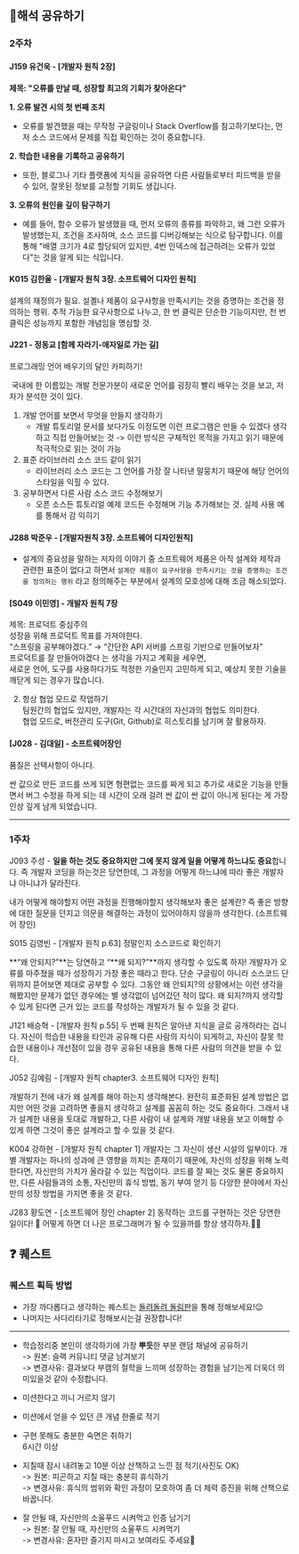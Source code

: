 ## 📖해석 공유하기

### 2주차
#### J159 유건욱  - [개발자 원칙 2장]
**제목: "오류를 만날 때, 성장할 최고의 기회가 찾아온다"**    
    
**1. 오류 발견 시의 첫 번째 조치**

- 오류를 발견했을 때는 무작정 구글링이나 Stack Overflow를 참고하기보다는, 먼저 소스 코드에서 문제를 직접 확인하는 것이 중요합니다.
 
**2. 학습한 내용을 기록하고 공유하기**

- 또한, 블로그나 기타 플랫폼에 지식을 공유하면 다른 사람들로부터 피드백을 받을 수 있어, 잘못된 정보를 교정할 기회도 생깁니다.

**3. 오류의 원인을 깊이 탐구하기**

- 예를 들어, 함수 오류가 발생했을 때, 먼저 오류의 종류를 파악하고, 왜 그런 오류가 발생했는지, 조건을 조사하며, 소스 코드를 디버깅해보는 식으로 탐구합니다. 이를 통해 "배열 크기가 4로 할당되어 있지만, 4번 인덱스에 접근하려는 오류가 있었다"는 것을 알게 되는 식입니다.


#### K015 김한울 - [개발자 원칙 3장. 소프트웨어 디자인 원칙]
설계의 재정의가 필요. 설곌나 제품이 요구사항을 만족시키는 것을 증명하는 조건을 정의하는 행위. 추적 가능한 요구사항으로 나누고, 한 번 클릭은 단순한 기능이지만, 천 번 클릭은 성능까지 포함한 개념임을 명심할 것.

#### J221 - 정동교 [함께 자라기-애자일로 가는 길]
    
프로그래밍 언어 배우기의 달인 카피하기!
    
 국내에 한 이름있는 개발 전문가분이 새로운 언어를 굉장히 빨리 배우는 것을 보고, 저자가 분석한 것이 있다.
    
1. 개발 언어를 보면서 무엇을 만들지 생각하기
	- 개발 튜토리얼 문서를 보다가도 이정도면 이런 프로그램은 만들 수 있겠다 생각하고 직접 만들어보는 것
	-> 이런 방식은 구체적인 목적을 가지고 읽기 때문에 적극적으로 읽는 것이 가능
2. 표준 라이브러리 소스 코드 같이 읽기
	- 라이브러리 소스 코드는 그 언어를 가장 잘 나타낸 말뭉치기 때문에 해당 언어의 스타일을 익힐 수 있다.
3. 공부하면서 다른 사람 소스 코드 수정해보기
	- 오픈 소스든 튜토리얼 예제 코드든 수정해며 기능 추가해보는 것. 실제 사용 예를 통해서 감 익히기
    
#### J288 박준우 - [개발자원칙 3장. 소프트웨어 디자인원칙]
- 설계의 중요성을 말하는 저자의 이야기 중 소프트웨어 제품은 아직 설계와 제작과 관련한 표준이 없다고 하면서 `설계란 제품이 요구사항을 만족시키는 것을 증명하는 조건을 정의하는 행위` 라고 정의해주는 부분에서 설계의 모호성에 대해 조금 해소되었다.

#### [S049 이민영] - 개발자 원칙 7장
제목: 프로덕트 중심주의    
성장을 위해 프로덕트 목표를 가져야한다.    
“스프링을 공부해야겠다.” → “간단한 API 서버를 스프링 기반으로 만들어보자”    
프로덕트를 잘 만들어야겠다 는 생각을 가지고 계획을 세우면,    
새로운 언어, 도구를 사용하다가도 적정한 기술인지 고민하게 되고, 예상치 못한 기술을 깨닫게 되는 경우가 많습니다.    
    
2. 항상 협업 모드로 작업하기    
팀원간의 협업도 있지만, 개발자는 각 시간대의 자신과의 협업도 의미한다.    
협업 모드로, 버전관리 도구(Git, Github)로 히스토리를 남기며 잘 활용하자.

#### [J028 - 김대일] - 소프트웨어장인
품질은 선택사항이 아니다.    
    
싼 값으로 만든 코드를 쓰게 되면 형편없는 코드를 짜게 되고 추가로 새로운 기능을 만들면서 버그 수정을 하게 되는 데 시간이 오래 걸려 싼 값이 싼 값이 아니게 된다는 게 가장 인상 깊게 남게 되었습니다.    

    


---

### 1주차

J093 주성 -  **일을 하는 것도 중요하지만 그에 못지 않게 일을 어떻게 하느냐도 중요**합니다. 즉 개발자 코딩을 하는것은 당연한데, 그 과정을 어떻게 하느냐에 따라 좋은 개발자냐 아니냐가 달라진다. 

내가 어떻게 해야할지 어떤 과정을 진행해야할지 생각해보자 좋은 설계란? 즉 좋은 방향에 대한 질문을 던지고 의문을 해결하는 과정이 있어야하지 않을까 생각한다. (소프트웨어 장인)

S015 김영빈 - [개발자 원칙  p.63] 정말인지 소스코드로 확인하기

**“왜 안되지?”**는 당연하고 “**왜 되지?”**까지 생각할 수 있도록 하자!
개발자가 오류를 마주쳤을 때가 성장하기 가장 좋은 때라고 한다. 단순 구글링이 아니라 소스코드 단위까지 뜯어보면 제대로 공부할 수 있다. 그동안 왜 안되지?의 상황에서는 이런 생각을 해봤지만 문제가 없던 경우에는 별 생각없이 넘어갔던 적이 많다. 왜 되지?까지 생각할 수 있게 된다면 근거 있는 코드를 작성하는 개발자가 될 수 있을 것 같다.

J121 배승혁 - [개발자 원칙 p.55] 두 번째 원칙은 알아낸 지식을 글로 공개하라는 겁니다.
  자신이 학습한 내용을 타인과 공유해 다른 사람의 지식이 되게하고, 자신이 잘못 학습한 내용이나 개선점이 있을 경우 공유된 내용을 통해 다른 사람의 의견을 받을 수 있다.

J052 김예림 - [개발자 원칙 chapter3. 소프트웨어 디자인 원칙]

개발하기 전에 내가 왜 설계를 해야 하는지 생각해본다. 완전히 표준화된 설계 방법은 없지만 어떤 것을 고려하면 좋을지 생각하고 설계를 꼼꼼히 하는 것도 중요하다. 그래서 내가 설계한 내용을 토대로 개발하고, 다른 사람이 내 설계와 개발 내용을 보고 이해할 수 있게 하면 그것이 좋은 설계라고 할 수 있을 것 같다.

K004  강하현 - [개발자 원칙 chapter 1]  개발자는 그 자신이 생산 시설의 일부이다. 개별 개발자는 하나의 성과에 큰 영향을 끼치는 존재이기 때문에, 자신의 성장을 위해 노력한다면, 자신만의 가치가 올라갈 수 있는 직업이다.  코드를 잘 짜는 것도 물론 중요하지만, 다른 사람들과의 소통, 자신만의 휴식 방법, 동기 부여 얻기 등 다양한 분야에서  자신만의 성장 방법을 가지면 좋을 것 같다. 

J283 황도연 - [소프트웨어 장인 chapter 2] 동작하는 코드를 구현하는 것은 당연한 일이다! 💯
어떻게 하면 더 나은 프로그래머가 될 수 있을까를 항상 생각하자.🧑‍💻

## ❓ 퀘스트
### 퀘스트 획득 방법
- 가장 까다롭다고 생각하는 퀘스트는 [돌려돌려 돌림판](https://chromewebstore.google.com/detail/%EB%8F%8C%EB%A0%A4%EB%8F%8C%EB%A0%A4-%EB%8F%8C%EB%A6%BC%ED%8C%90/cbhdjmlgamciejnfglfejgbgmjdddckh?hl=ko)을 통해 정해보세요!😉
- 나머지는 사다리타기로 정해보시는걸 권장합니다!
---
- 학습정리중 본인이 생각하기에 가장 **뿌듯**한 부분 랜덤 채널에 공유하기    
    -> 원본: 슬랙 커뮤니티 댓글 남겨보기    
    -> 변경사유: 결과보다 부캠의 철학을 느끼며 성장하는 경험을 남기는게 더욱더 의미있을것 같아 수정합니다.    
- 미션한다고 끼니 거르지 않기
    
- 미션에서 얻을 수 있던 큰 개념 한줄로 적기
    
- 구현 못해도 충분한 숙면은 취하기    
    6시간 이상
- 지칠때 잠시 내려놓고 10분 이상 산책하고 느낀 점 적기(사진도 OK)    
	-> 원본: 피곤하고 지칠 때는 충분히 휴식하기    
	-> 변경사유: 휴식의 범위와 확인 과정이 모호하여 좀 더 체력 증진을 위해 산책으로 바꿉니다.    
- 잘 안될 때, 자신만의 소울푸드 시켜먹고 인증 남기기    
	-> 원본: 잘 안될 때, 자신만의 소울푸드 시켜먹기    
	-> 변경사유: 혼자만 즐기지 마시고 보여라도 주세요🥺
